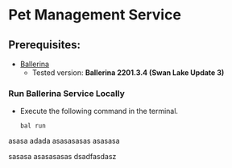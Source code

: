 # Pet Management Service

## Prerequisites:

- [Ballerina](https://ballerina.io/)
    - Tested version: **Ballerina 2201.3.4 (Swan Lake Update 3)**

### Run Ballerina Service Locally

- Execute the following command in the terminal.
    ```
    bal run
    ```
asasa
adada
asasasasas
asasasa

sasasa
asasasasas
dsadfasdasz
